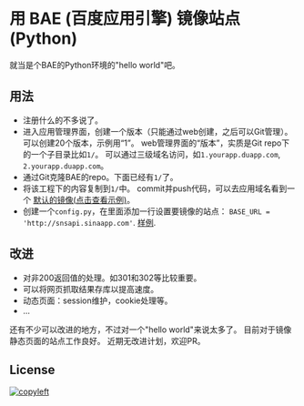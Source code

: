 # 用 BAE (百度应用引擎) 镜像站点 (Python)

就当是个BAE的Python环境的"hello world"吧。

## 用法

   * 注册什么的不多说了。
   * 进入应用管理界面，创建一个版本（只能通过web创建，之后可以Git管理）。
   可以创建20个版本，示例用“1”。
   web管理界面的“版本”，实质是Git repo下的一个子目录比如`1/`。
   可以通过三级域名访问，如`1.yourapp.duapp.com`, `2.yourapp.duapp.com`。
   * 通过Git克隆BAE的repo。下面已经有`1/`了。
   * 将该工程下的内容复制到`1/`中。
   commit并push代码，可以去应用域名看到一个
   [默认的镜像(点击查看示例)](http://1.snsapi.duapp.com/)。
   * 创建一个`config.py`，在里面添加一行设置要镜像的站点：
   `BASE_URL = 'http://snsapi.sinaapp.com'`.
   [样例](http://2.snsapi.duapp.com/).

## 改进

   * 对非200返回值的处理。如301和302等比较重要。
   * 可以将网页抓取结果存库以提高速度。
   * 动态页面：session维护，cookie处理等。
   * ...

还有不少可以改进的地方，不过对一个"hello world"来说太多了。
目前对于镜像静态页面的站点工作良好。
近期无改进计划，欢迎PR。

## License

[![copyleft](http://unlicense.org/pd-icon.png)](http://unlicense.org)
